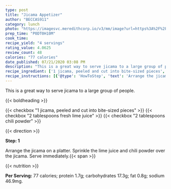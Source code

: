 ```yaml
---
type: post
title: "Jicama Appetizer"
author: "BECCAS911"
category: lunch
photo: "https://imagesvc.meredithcorp.io/v3/mm/image?url=https%3A%2F%2Fimages.media-allrecipes.com%2Fuserphotos%2F4522255.jpg"
prep_time: "P0DT0H10M"
cook_time: 
recipe_yield: "4 servings"
rating_value: 4.0625
review_count: 48
calories: "77 calories"
date_published: 07/21/2020 03:08 PM
description: "This is a great way to serve jicama to a large group of people."
recipe_ingredient: ['1 jicama, peeled and cut into bite-sized pieces', '2 tablespoons fresh lime juice', '2 tablespoons chili powder']
recipe_instructions: [{'@type': 'HowToStep', 'text': 'Arrange the jicama on a platter. Sprinkle the lime juice and chili powder over the jicama. Serve immediately.\n'}]
---
```


This is a great way to serve jicama to a large group of people. 

{{< boldheading >}}

{{< checkbox "1  jicama, peeled and cut into bite-sized pieces" >}}
{{< checkbox "2 tablespoons fresh lime juice" >}}
{{< checkbox "2 tablespoons chili powder" >}}


{{< direction >}}

**Step: 1**

Arrange the jicama on a platter. Sprinkle the lime juice and chili powder over the jicama. Serve immediately.{{< span >}}

{{< nutrition >}}

**Per Serving:** 77 calories; protein 1.7g; carbohydrates 17.3g; fat 0.8g; sodium 46.9mg.
